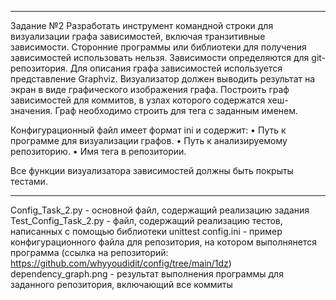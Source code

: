 ---------------------------
Задание №2 
Разработать инструмент командной строки для визуализации графа 
зависимостей, включая транзитивные зависимости. Сторонние программы или 
библиотеки для получения зависимостей использовать нельзя. 
Зависимости определяются для git-репозитория. Для описания графа 
зависимостей используется представление Graphviz. Визуализатор должен 
выводить результат на экран в виде графического изображения графа. 
Построить граф зависимостей для коммитов, в узлах которого содержатся 
хеш-значения. Граф необходимо строить для тега с заданным именем. 

Конфигурационный файл имеет формат ini и содержит: 
• Путь к программе для визуализации графов. 
• Путь к анализируемому репозиторию. 
• Имя тега в репозитории. 

Все функции визуализатора зависимостей должны быть покрыты тестами. 

---------------------------

Config_Task_2.py - основной файл, содержащий реализацию задания
Test_Config_Task_2.py - файл, содержащий реализацию тестов, написанных с помощью библиотеки unittest
config.ini - пример конфигурационного файла для репозитория, на котором выполнянется программа (ссылка на репозиторий: https://github.com/whyyoudidit/config/tree/main/1dz)
dependency_graph.png - результат выполнения программы для заданного репозитория, включающий все коммиты       
